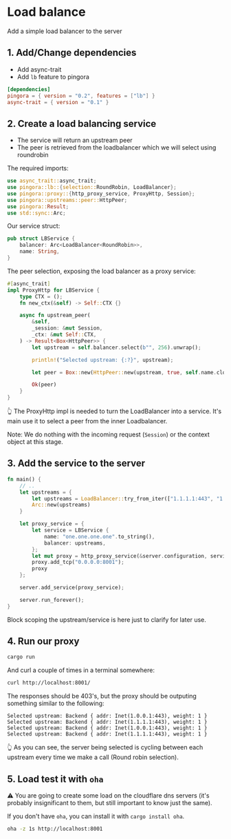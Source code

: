 # Load balance

Add a simple load balancer to the server 

## 1. Add/Change dependencies

- Add async-trait
- Add `lb` feature to pingora

```toml
[dependencies]
pingora = { version = "0.2", features = ["lb"] }
async-trait = { version = "0.1" }
```

## 2. Create a load balancing service

- The service will return an upstream peer
- The peer is retrieved from the loadbalancer which we will select using roundrobin

The required imports:

```rs
use async_trait::async_trait;
use pingora::lb::{selection::RoundRobin, LoadBalancer};
use pingora::proxy::{http_proxy_service, ProxyHttp, Session};
use pingora::upstreams::peer::HttpPeer;
use pingora::Result;
use std::sync::Arc;
```

Our service struct:

```rs
pub struct LBService {
    balancer: Arc<LoadBalancer<RoundRobin>>,
    name: String,
}
```

The peer selection, exposing the load balancer as a proxy service:

```rs
#[async_trait]
impl ProxyHttp for LBService {
    type CTX = ();
    fn new_ctx(&self) -> Self::CTX {}

    async fn upstream_peer(
        &self,
        _session: &mut Session,
        _ctx: &mut Self::CTX,
    ) -> Result<Box<HttpPeer>> {
        let upstream = self.balancer.select(b"", 256).unwrap();

        println!("Selected upstream: {:?}", upstream);

        let peer = Box::new(HttpPeer::new(upstream, true, self.name.clone()));

        Ok(peer)
    }
}
```

👆 The ProxyHttp impl is needed to turn the LoadBalancer into a service. It's main use it to select a peer from the inner Loadbalancer.

Note: We do nothing with the incoming request (`Session`) or the context object at this stage.

## 3. Add the service to the server

```rs
fn main() {
    // ..
    let upstreams = {
        let upstreams = LoadBalancer::try_from_iter(["1.1.1.1:443", "1.0.0.1:443"]).unwrap();
        Arc::new(upstreams)
    }

    let proxy_service = {
        let service = LBService {
            name: "one.one.one.one".to_string(),
            balancer: upstreams,
        };
        let mut proxy = http_proxy_service(&server.configuration, service);
        proxy.add_tcp("0.0.0.0:8001");
        proxy
    };

    server.add_service(proxy_service);

    server.run_forever();
}
```

Block scoping the upstream/service is here just to clarify for later use.

## 4. Run our proxy

```sh
cargo run 
```

And curl a couple of times in a terminal somewhere:

```sh
curl http://localhost:8001/
```

The responses should be 403's, but the proxy should be outputing something similar to the following:

```
Selected upstream: Backend { addr: Inet(1.0.0.1:443), weight: 1 }
Selected upstream: Backend { addr: Inet(1.1.1.1:443), weight: 1 }
Selected upstream: Backend { addr: Inet(1.0.0.1:443), weight: 1 }
Selected upstream: Backend { addr: Inet(1.1.1.1:443), weight: 1 }
```

👆 As you can see, the server being selected is cycling between each upstream every time we make a call (Round robin selection).

## 5. Load test it with `oha`

⚠ You are going to create some load on the cloudflare dns servers (it's probably insignificant to them, but still important to know just the same).

If you don't have `oha`, you can install it with `cargo install oha`.

```sh
oha -z 1s http://localhost:8001
```
